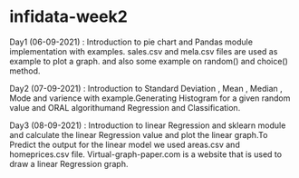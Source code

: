 # infidata-week2

Day1 (06-09-2021) : Introduction to pie chart and Pandas module implementation with examples. sales.csv and mela.csv files are used as example to plot a  graph.
                    and also some example on random() and choice() method.
                    
Day2 (07-09-2021) : Introduction to Standard Deviation , Mean , Median , Mode and varience with example.Generating Histogram for a given random value and ORAL algorithumand                           Regression and Classification.  

Day3 (08-09-2021) : Introduction to linear Regression and sklearn module and calculate the linear Regression value and plot the linear graph.To Predict the output for the linear                       model we used areas.csv and homeprices.csv file. Virtual-graph-paper.com is a website that is used to draw a linear Regression graph.
